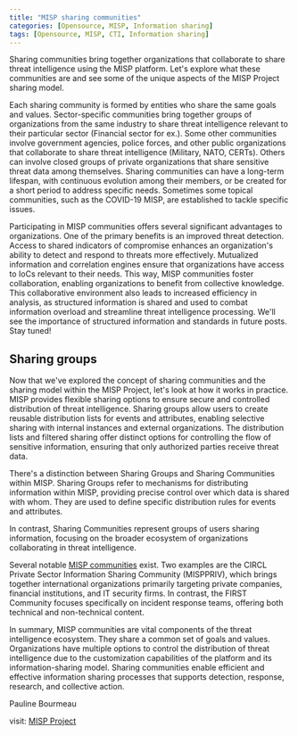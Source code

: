 ```yaml
---
title: "MISP sharing communities"
categories: [Opensource, MISP, Information sharing]
tags: [Opensource, MISP, CTI, Information sharing]
---
```


Sharing communities bring together organizations that collaborate to share threat intelligence using the MISP  platform. Let's explore what these communities are and see some of the unique aspects of the MISP Project sharing model.

Each sharing community is formed by entities who share the same goals and values. Sector-specific communities bring together groups of organizations from the same industry to share threat intelligence relevant to their particular sector (Financial sector for ex.). Some other communities involve government agencies, police forces, and other public organizations that collaborate to share threat intelligence (Military, NATO, CERTs). Others can involve closed groups of private organizations that share sensitive threat data among themselves. 
Sharing communities can have a long-term lifespan, with continuous evolution among their members, or be created for a short period to address specific needs.
Sometimes some topical communities, such as the COVID-19 MISP, are established to tackle specific issues.

Participating in MISP communities offers several significant advantages to organizations. One of the primary benefits is an improved threat detection. Access to shared indicators of compromise enhances an organization's ability to detect and respond to threats more effectively. Mutualized information and correlation engines ensure that organizations have access to IoCs relevant to their needs. This way, MISP communities foster collaboration, enabling organizations to benefit from collective knowledge.
This collaborative environment also leads to increased efficiency in analysis, as structured information is shared and used to combat information overload and streamline threat intelligence processing. We'll see the importance of structured information and standards in future posts. Stay tuned!

## Sharing groups

Now that we've explored the concept of sharing communities and the sharing model within the MISP Project, let's look at how it works in practice. MISP provides flexible sharing options to ensure secure and controlled distribution of threat intelligence. Sharing groups allow users to create reusable distribution lists for events and attributes, enabling selective sharing with internal instances and external organizations. The distribution lists and filtered sharing  offer distinct options for controlling the flow of sensitive information, ensuring that only authorized parties receive threat data. 

There's a distinction between Sharing Groups and Sharing Communities within MISP. Sharing Groups refer to mechanisms for distributing information within MISP, providing precise control over which data is shared with whom. They are used to define specific distribution rules for events and attributes.

In contrast, Sharing Communities represent groups of users sharing information, focusing on the broader ecosystem of organizations collaborating in threat intelligence.

Several notable [MISP communities](https://www.misp-project.org/communities/) exist. Two examples are the CIRCL Private Sector Information Sharing Community (MISPPRIV), which brings together international organizations primarily targeting private companies, financial institutions, and IT security firms. In contrast, the FIRST Community focuses specifically on incident response teams, offering both technical and non-technical content.

In summary, MISP communities are vital components of the threat intelligence ecosystem. They share a common set of goals and values.  Organizations have multiple options to control the distribution of threat intelligence due to the customization capabilities of the  platform and its information-sharing model. Sharing communities enable efficient and effective information sharing processes that supports detection, response, research, and collective action.

Pauline Bourmeau

visit: [MISP Project](https://www.misp-project.org/)


